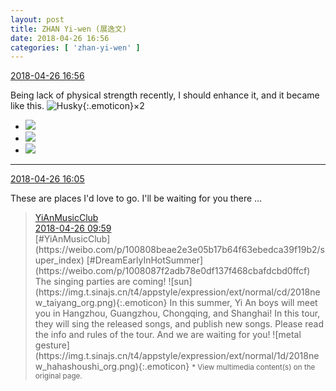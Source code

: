 ```yaml
---
layout: post
title: ZHAN Yi-wen (展逸文)
date: 2018-04-26 16:56
categories: [ 'zhan-yi-wen' ]
---
```


<div class="weibo-info">
  <a href="https://weibo.com/6108090526/GdT46DwZ6">2018-04-26 16:56</a>
</div>

Being lack of physical strength recently, I should enhance it, and it became like this. ![Husky](https://img.t.sinajs.cn/t4/appstyle/expression/ext/normal/22/2018new_erha_org.png){:.emoticon}×2

<!-- more -->

<ul class="weibo-pic-list-1">
  <li class="weibo-pic">
    <a href="//wx4.sinaimg.cn/mw690/006FmVn8ly1fqq5uwp0gfj30qo0zkdof.jpg"><img src="//wx4.sinaimg.cn/thumb150/006FmVn8ly1fqq5uwp0gfj30qo0zkdof.jpg"/></a>
  </li>
  <li class="weibo-pic">
    <a href="//wx4.sinaimg.cn/mw690/006FmVn8ly1fqq5uxx1ctj30qo0zkn8x.jpg"><img src="//wx4.sinaimg.cn/thumb150/006FmVn8ly1fqq5uxx1ctj30qo0zkn8x.jpg"/></a>
  </li>
  <li class="weibo-pic">
    <a href="//wx1.sinaimg.cn/mw690/006FmVn8ly1fqq5uzeep0j30qo0zkdrv.jpg"><img src="//wx1.sinaimg.cn/thumb150/006FmVn8ly1fqq5uzeep0j30qo0zkdrv.jpg"/></a>
  </li>
</ul>

---

<div class="weibo-info">
  <a href="https://weibo.com/6108090526/GdSJvev9S">2018-04-26 16:05</a>
</div>

These are places I'd love to go. I'll be waiting for you there …

> <div class="weibo-post-name">
>   <a href="https://weibo.com/u/6094546964">YiAnMusicClub</a>
> </div>
> <div class="weibo-info">
>   <a href="https://weibo.com/6094546964/GdQkBpqQu">2018-04-26 09:59</a>
> </div>
> [#YiAnMusicClub](https://weibo.com/p/100808beae2e3e05b17b64f63ebedca39f19b2/super_index) [#DreamEarlyInHotSummer](https://weibo.com/p/1008087f2adb78e0df137f468cbafdcbd0ffcf) The singing parties are coming! ![sun](https://img.t.sinajs.cn/t4/appstyle/expression/ext/normal/cd/2018new_taiyang_org.png){:.emoticon} In this summer, Yi An boys will meet you in Hangzhou, Guangzhou, Chongqing, and Shanghai! In this tour, they will sing the released songs, and publish new songs. Please read the info and rules of the tour. And we are waiting for you! ![metal gesture](https://img.t.sinajs.cn/t4/appstyle/expression/ext/normal/1d/2018new_hahashoushi_org.png){:.emoticon}  
> <small>* View multimedia content(s) on the original page.</small>
